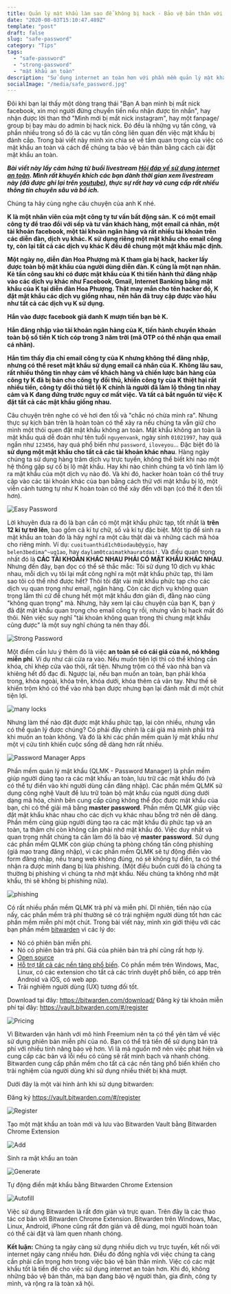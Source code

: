 ```yaml
---
title: Quản lý mật khẩu làm sao để không bị hack - Bảo vệ bản thân với mật khẩu an toàn
date: "2020-08-03T15:10:47.489Z"
template: "post"
draft: false
slug: "safe-password"
category: "Tips"
tags:
  - "safe-password"
  - "strong-password"
  - "mật khẩu an toàn"
description: "Sử dụng internet an toàn hơn với phần mềm quản lý mật khẩu"
socialImage: "/media/safe_password.jpg"
---
```


Đôi khi bạn lại thấy một dòng trạng thái "Bạn A bạn mình bị mất nick facebook, xin mọi người đừng chuyển tiền nếu nhận được tin nhắn", hay nhận được lời than thở "Mình mới bị mất nick instagram", hay một fanpage/ group bị bay màu do admin bị hack nick. Đó đều là những vụ tấn công, và phần nhiều trong số đó là các vụ tấn công liên quan đến việc mật khẩu bị đánh cắp. Trong bài viết này mình xin chia sẻ về tầm quan trọng của việc có mật khẩu an toàn và cách để chúng ta bảo vệ bản thân bằng cách cài đặt mật khẩu an toàn.

***Bài viết này lấy cảm hứng từ buổi livestream [Hỏi đáp về sử dụng internet an toàn](https://vnhacker.blogspot.com/2020/07/reminder-ve-buoi-hoi-ap-su-dung.html). Mình rất khuyến khích các bạn dành thời gian xem livestream này (đã được ghi lại trên [youtube](https://www.youtube.com/watch?v=UGuKG4rMs8U)), thực sự rất hay và cung cấp rất nhiều thông tin chuyên sâu và bổ ích.***

Chúng ta hãy cùng nghe câu chuyện của anh K nhé.  


**K là một nhân viên của một công ty tư vấn bất động sản. K có một email công ty để trao đổi với sếp và tư vấn khách hàng, một email cá nhân, một tài khoản facebook, một tài khoản ngân hàng và rất nhiều tài khoản trên các diễn đàn, dịch vụ khác. K sử dụng riêng một mật khẩu cho email công ty, còn lại tất cả các dịch vụ khác K đều để chung một mật khẩu mặc định.**

**Một ngày nọ, diễn đàn Hoa Phượng mà K tham gia bị hack, hacker lấy được toàn bộ mật khẩu của người dùng diễn đàn. K cũng là một nạn nhân. Kẻ tấn công sau khi có được mật khẩu của K thì tiến hành thử đăng nhập vào các dịch vụ khác như Facebook, Gmail, Internet Banking bằng mật khẩu của K tại diễn đàn Hoa Phượng. Thật may mắn cho tên hacker đó, K đặt mật khẩu các dịch vụ giống nhau, nên hắn đã truy cập được vào hầu như tất cả các dịch vụ K sử dụng.**  

**Hắn vào được facebook giả danh K mượn tiền bạn bè K.**

**Hắn đăng nhập vào tài khoản ngân hàng của K, tiến hành chuyển khoản toàn bộ số tiền K tích cóp trong 3 năm trời (mã OTP có thể nhận qua email cá nhân).**

**Hắn tìm thấy địa chỉ email công ty của K nhưng không thể đăng nhập, nhưng có thể reset mật khẩu sử dụng email cá nhân của K. Không lâu sau, rất nhiều thông tin nhạy cảm về khách hàng và chiến lược bán hàng của công ty K đã bị bán cho công ty đối thủ, khiến công ty của K thiệt hại rất nhiều tiền, công ty đối thủ tiết lộ K chính là người đã làm lộ thông tin nhạy cảm và K đang đứng trước nguy cơ mất việc. Và tất cả bắt nguồn từ việc K đặt tất cả các mật khẩu giống nhau.**


Câu chuyện trên nghe có vẻ hơi đen tối và "chắc nó chừa mình ra". Nhưng thực sự kịch bản trên là hoàn toàn có thể xảy ra nếu chúng ta vẫn giữ cho mình một thói quen đặt mật khẩu không an toàn. Mật khẩu không an toàn là mật khẩu quá dễ đoán như tên tuổi `nguyenvank`, ngày sinh `01021997`, hay quá ngắn như `123456`, hay quá phổ biến như `password`, `iloveyou`... Đặc biệt đó là **sử dụng một mật khẩu cho tất cả các tài khoản khác nhau**. Hàng ngày chúng ta sử dụng hàng trăm dịch vụ trực tuyến, không thể biết khi nào một hệ thống gặp sự cố bị lộ mật khẩu. Hay khi nào chính chúng ta vô tình làm lộ ra mật khẩu của một dịch vụ nào đó. Và khi đó, hacker hoàn toàn có thể truy cập vào các tài khoản khác của bạn bằng cách thử với mật khẩu bị lộ, một viễn cảnh tương tự như K hoàn toàn có thể xảy đến với bạn (có thể ít đen tối hơn).

![Easy Password](./images/easy-password.jpg)

Lời khuyên đưa ra đó là bạn cần có một mật khẩu phức tạp, tốt nhất là **trên 12 kí tự trở lên**, bao gồm cả kí tự chữ, số và kí tự đặc biệt. Một tip để sinh ra mật khẩu an toàn đó là hãy nghĩ ra một câu thật dài và những cách mã hóa cho riêng mình. Ví dụ: `cuoituanthid1ch0iodaub@ygio`, hay `belen3bedima^~ug1ao`, hay `daylam0tcaimatkhauratdai!`. Và điều quan trọng nhất đó là **CÁC TÀI KHOẢN KHÁC NHAU PHẢI CÓ MẬT KHẨU KHÁC NHAU**. Nhưng đến đây, bạn đọc có thể sẽ thắc mắc: Tôi sử dụng 10 dịch vụ khác nhau, mỗi dịch vụ tôi lại mất công nghĩ ra một mật khẩu phức tạp, thì làm sao tôi có thể nhớ được hết? Thôi tôi đặt vài mật khẩu phức tạp cho các dịch vụ quan trọng như email, ngân hàng. Còn các dịch vụ không quan trọng lắm thì cứ để chung hết một mật khẩu đơn giản đi, đằng nào cũng "không quan trọng" mà. Nhưng, hãy xem lại câu chuyện của bạn K, bạn ý đã đặt mật khẩu quan trọng cho email công ty rồi, nhưng vẫn bị hack mất đó thôi. Nên việc suy nghĩ "tài khoản không quan trọng thì chung mật khẩu cũng được" là một suy nghĩ chúng ta nên thay đổi. 

![Strong Password](./images/strong-password.png)

Một điểm cần lưu ý thêm đó là việc **an toàn sẽ có cái giá của nó, nó không miễn phí**. Ví dụ như cái cửa ra vào. Nếu muốn tiện lợi thì có thể không cần khóa, chỉ khép cửa vào thôi, rất tiện. Nhưng trộm có thể vào nhà bạn và khiêng hết đồ đạc đi. Ngược lại, nếu bạn muốn an toàn, bạn phải khóa trong, khóa ngoài, khóa trên, khóa dưới, khóa thêm cả vân tay. Như thế sẽ khiến trộm khó có thể vào nhà bạn được nhưng bạn lại đánh mất đi một chút tiện lợi.

![many locks](./images/many-lock.jpg)


Nhưng làm thế nào đặt được mật khẩu phức tạp, lại còn nhiều, nhưng vẫn có thể quản lý được chúng? Có phải đây chính là cái giá mà mình phải trả khi muốn an toàn không. Và đó là khi các phần mềm quản lý mật khẩu như một vị cứu tinh khiến cuộc sống dễ dàng hơn rất nhiều.

![Password Manager Apps](./images/pmlist.jpg)


Phần mềm quản lý mật khẩu (QLMK - Password Manager) là phần mềm giúp người dùng tạo ra các mật khẩu an toàn, lưu trữ các mật khẩu đó (và có thể tự điền vào khi người dùng cần đăng nhập). Các phần mềm QLMK sử dụng công nghệ Vault để lưu trữ toàn bộ mật khẩu của người dùng dưới dạng mã hóa, chính bên cung cấp cũng không thể đọc được mật khẩu của bạn, chỉ có thể giải mã bằng **master password**. Phần mềm QLMK giúp việc đặt mật khẩu khác nhau cho các dịch vụ khác nhau bỗng trở nên dễ dàng. Phần mềm cũng giúp người dùng tạo ra các mật khẩu đủ phức tạp và an toàn, ta thậm chí còn không cần phải nhớ mật khẩu đó. Việc duy nhất và quan trọng nhất chúng ta cần làm đó là bảo vệ **master password**. Sử dụng các phần mềm QLMK còn giúp chúng ta phòng chống tấn công phishing (giả mạo trang đăng nhập), vì các phần mềm QLMK sẽ tự động điền vào form đăng nhập, nếu trang web không đúng, nó sẽ không tự điền, ta có thể nhận ra được mình đang bị lừa phishing. (Một điều buồn cười đó là chúng ta thường bị phishing vì chúng ta nhớ mật khẩu. Nếu chúng ta không nhớ mật khẩu, thì sẽ không bị phishing nữa).

![phishing](./images/phishing.jpg)

Có rất nhiều phần mềm QLMK trả phí và miễn phí. Dĩ nhiên, tiền nào của nấy, các phần mềm trả phí thường sẽ có trải nghiệm người dùng tốt hơn các phần mềm miễn phí một chút. Trong bài viết này, mình xin giới thiệu với các bạn phần mềm [bitwarden](https://bitwarden.com/) vì các lý do:
- Nó có phiên bản miễn phí.
- Nó có phiên bản trả phí. Giá của phiên bản trả phí cũng rất hợp lý.
- [Open source](https://github.com/bitwarden)
- [Hỗ trợ tất cả các nền tảng phổ biến](https://bitwarden.com/download/). Có phần mềm trên Windows, Mac, Linux, có các extension cho tất cả các trình duyệt phổ biến, có app trên Android và iOS, có web app.
- Trải nghiệm người dùng (UX) tương đối tốt.

Download tại đây: https://bitwarden.com/download/
Đăng ký tài khoản miễn phí tại đây: https://vault.bitwarden.com/#/register


![Pricing](./images/pricing.png)


Vì Bitwarden vận hành với mô hình Freemium nên ta có thể yên tâm về việc sử dụng phiên bản miễn phí của nó. Bạn có thể trả tiền để sử dụng bản trả phí với nhiều tính năng bảo vệ hơn. Vì là mã nguồn mở nên việc phát hiện và cung cấp các bản vá lỗi nếu có cũng sẽ rất minh bạch và nhanh chóng. Bitwarden cung cấp phần mềm cho tất cả các nền tảng phổ biến khiến cho trải nghiệm của người dùng khi sử dụng nhiều thiết bị khá mượt. 

Dưới đây là một vài hình ảnh khi sử dụng bitwarden:

Đăng ký https://vault.bitwarden.com/#/register

![Register](./images/register.png)


Tạo một mật khẩu an toàn mới và lưu vào Bitwarden Vault bằng Bitwarden Chrome Extension

![Add](./images/add.png)

Sinh ra mật khẩu an toàn

![Generate](./images/generate.png)

Tự động điền mật khẩu bằng Bitwarden Chrome Extension

![Autofill](./images/autofill.png)


Việc sử dụng Bitwarden là rất đơn giản và trực quan. Trên đây là các thao tác cơ bản với Bitwarden Chrome Extension. Bitwarden trên Windows, Mac, Linux, Android, iPhone cũng rất đơn giản và dễ dùng, mọi người hoàn toàn có thể cài đặt và làm quen nhanh chóng.

**Kết luận:** Chúng ta ngày càng sử dụng nhiều dịch vụ trực tuyến, kết nối với internet ngày càng nhiều hơn. Điều đó đồng nghĩa với việc chúng ta càng cần phải cẩn trọng hơn trong việc bảo vệ bản thân mình. Việc có các mật khẩu tốt là tiền đề cho việc sử dụng internet an toàn hơn. Khi đó, không những bảo vệ bản thân, mà bạn đang bảo vệ người thân, gia đình, công ty mình, và rộng ra là toàn xã hội.
